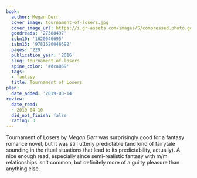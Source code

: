 ```yaml
---
book:
  author: Megan Derr
  cover_image: tournament-of-losers.jpg
  cover_image_url: https://i.gr-assets.com/images/S/compressed.photo.goodreads.com/books/1446132545l/27388497._SX98_.jpg
  goodreads: '27388497'
  isbn10: '1620046695'
  isbn13: '9781620046692'
  pages: '229'
  publication_year: '2016'
  slug: tournament-of-losers
  spine_color: '#dca869'
  tags:
  - fantasy
  title: Tournament of Losers
plan:
  date_added: '2019-03-14'
review:
  date_read:
  - 2019-04-10
  did_not_finish: false
  rating: 3
---
```


Tournament of Losers by *Megan Derr* was surprisingly good for a fantasy romance novel, but it was still utterly predictable (and kind of fairytale sounding in the ritual situations that lead to its predictability, actually). A nice enough read, especially since semi-realistic fantasy with m/m relationships isn't common, but definitely more of a guilty pleasure than anything else.
